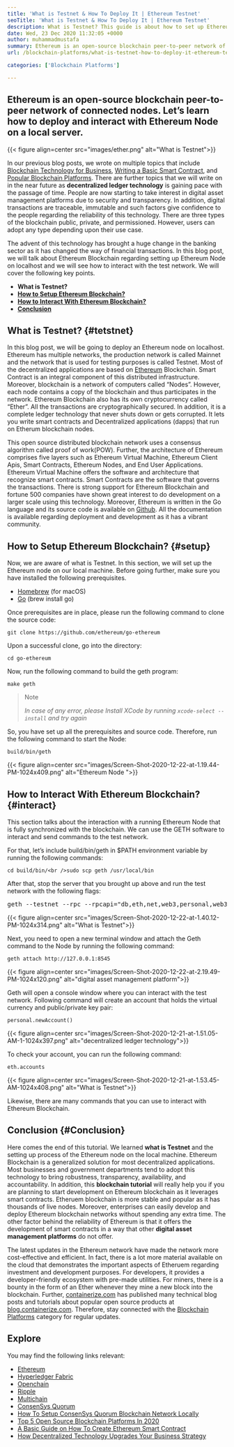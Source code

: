 ```yaml
---
title: 'What is Testnet & How To Deploy It | Ethereum Testnet'
seoTitle: 'What is Testnet & How To Deploy It | Ethereum Testnet'
description: What is Testnet? This guide is about how to set up Ethereum Node on localhost. Blockchain is a network of nodes that maintain a history of all transactions.
date: Wed, 23 Dec 2020 11:32:05 +0000
author: muhammadmustafa
summary: Ethereum is an open-source blockchain peer-to-peer network of connected nodes. Let’s learn how to deploy and interact with Ethereum Node on a local server.
url: /blockchain-platforms/what-is-testnet-how-to-deploy-it-ethereum-testnet/

categories: ['Blockchain Platforms']

---
```

## Ethereum is an open-source blockchain peer-to-peer network of connected nodes. Let’s learn how to deploy and interact with Ethereum Node on a local server.

{{< figure align=center src="images/ether.png" alt="What is Testnet">}}  

In our previous blog posts, we wrote on multiple topics that include [Blockchain Technology for Business][1], [Writing a Basic Smart Contract][2], and [Popular Blockchain Platforms][3]. There are further topics that we will write on in the near future as **decentralized ledger technology** is gaining pace with the passage of time. People are now starting to take interest in digital asset management platforms due to security and transparency. In addition, digital transactions are traceable, immutable and such factors give confidence to the people regarding the reliability of this technology. There are three types of the blockchain public, private, and permissioned. However, users can adopt any type depending upon their use case. 

The advent of this technology has brought a huge change in the banking sector as it has changed the way of financial transactions. In this blog post, we will talk about Ethereum Blockchain regarding setting up Ethereum Node on localhost and we will see how to interact with the test network. We will cover the following key points.

  * **What is Testnet?**
  * **[How to Setup Ethereum Blockchain?][4]**
  * **[How to Interact With Ethereum Blockchain?][5]**
  * **[Conclusion][6]**

## What is Testnet? {#tetstnet}

In this blog post, we will be going to deploy an Ethereum node on localhost. Ethereum has multiple networks, the production network is called Mainnet and the network that is used for testing purposes is called Testnet. Most of the decentralized applications are based on [Ethereum][7] Blockchain. Smart Contract is an integral component of this distributed infrastructure. Moreover, blockchain is a network of computers called “Nodes”. However, each node contains a copy of the blockchain and thus participates in the network. Ethereum Blockchain also has its own cryptocurrency called “Ether”. All the transactions are cryptographically secured. In addition, it is a complete ledger technology that never shuts down or gets corrupted. It lets you write smart contracts and Decentralized applications (dapps) that run on Etherum blockchain nodes.

This open source distributed blockchain network uses a consensus algorithm called proof of work(POW). Further, the architecture of Ethereum comprises five layers such as Ethereum Virtual Machine, Ethereum Client Apis, Smart Contracts, Ethereum Nodes, and End User Applications. Ethereum Virtual Machine offers the software and architecture that recognize smart contracts. Smart Contracts are the software that governs the transactions. There is strong support for Ethereum Blockchain and fortune 500 companies have shown great interest to do development on a larger scale using this technology. Moreover, Ethereum is written in the Go language and its source code is available on [Github][8]. All the documentation is available regarding deployment and development as it has a vibrant community. 

## How to Setup Ethereum Blockchain? {#setup}

Now, we are aware of what is Testnet. In this section, we will set up the Ethereum node on our local machine. Before going further, make sure you have installed the following prerequisites.

  * [Homebrew][9] (for macOS)
  * [Go][7] (brew install go)

Once prerequisites are in place, please run the following command to clone the source code:


```
git clone https://github.com/ethereum/go-ethereum
```


Upon a successful clone, go into the directory:


```
cd go-ethereum
```


Now, run the following command to build the geth program:


```
make geth
```


<blockquote class="wp-block-quote">
  <p>
    Note
  </p>
  
  <cite>In case of any error, please Install XCode by running <code>xcode-select --install</code> and try again</cite>
</blockquote>

So, you have set up all the prerequisites and source code. Therefore, run the following command to start the Node:


```
build/bin/geth
```


{{< figure align=center src="images/Screen-Shot-2020-12-22-at-1.19.44-PM-1024x409.png" alt="Ethereum Node ">}}  

## How to Interact With Ethereum Blockchain? {#interact}

This section talks about the interaction with a running Ethereum Node that is fully synchronized with the blockchain. We can use the GETH software to interact and send commands to the test network. 

For that, let’s include build/bin/geth in $PATH environment variable by running the following commands:


```
cd build/bin/<br />sudo scp geth /usr/local/bin
```


After that, stop the server that you brought up above and run the test network with the following flags:

<pre class="wp-block-preformatted">geth --testnet --rpc --rpcapi="db,eth,net,web3,personal,web3"
</pre>

{{< figure align=center src="images/Screen-Shot-2020-12-22-at-1.40.12-PM-1024x314.png" alt="What is Testnet">}}  

Next, you need to open a new terminal window and attach the Geth command to the Node by running the following command:


```
geth attach http://127.0.0.1:8545
```


{{< figure align=center src="images/Screen-Shot-2020-12-22-at-2.19.49-PM-1024x120.png" alt="digital asset management platform">}}  

Geth will open a console window where you can interact with the test network. Following command will create an account that holds the virtual currency and public/private key pair:


```
personal.newAccount()
```


{{< figure align=center src="images/Screen-Shot-2020-12-21-at-1.51.05-AM-1-1024x397.png" alt="decentralized ledger technology">}}  

To check your account, you can run the following command:


```
eth.accounts
```


{{< figure align=center src="images/Screen-Shot-2020-12-21-at-1.53.45-AM-1024x408.png" alt="What is Testnet">}}  

Likewise, there are many commands that you can use to interact with Ethereum Blockchain.

## Conclusion {#Conclusion}

Here comes the end of this tutorial. We learned **what is Testnet** and the setting up process of the Ethereum node on the local machine. Ethereum Blockchain is a generalized solution for most decentralized applications. Most businesses and government departments tend to adopt this technology to bring robustness, transparency, availability, and accountability. In addition, this **blockchain tutorial** will really help you if you are planning to start development on Ethereum blockchain as it leverages smart contracts. Etheruem blockchain is more stable and popular as it has thousands of live nodes. Moreover, enterprises can easily develop and deploy Ethereum blockchain networks without spending any extra time. The other factor behind the reliability of Ethereum is that it offers the development of smart contracts in a way that other **digital asset management platforms** do not offer. 

The latest updates in the Ethereum network have made the network more cost-effective and efficient. In fact, there is a lot more material available on the cloud that demonstrates the important aspects of Etheruem regarding investment and development purposes. For developers, it provides a developer-friendly ecosystem with pre-made utilities. For miners, there is a bounty in the form of an Ether whenever they mine a new block into the blockchain. Further, [containerize.com][10] has published many technical blog posts and tutorials about popular open source products at [blog.containerize.com][11]. Therefore, stay connected with the [Blockchain Platforms][12] category for regular updates.

## Explore

You may find the following links relevant:

  * [Ethereum][7]
  * [Hyperledger Fabric][13]
  * [Openchain][14]
  * [Ripple][15]
  * [Multichain][16]
  * [ConsenSys Quorum][17]
  * [How To Setup ConsenSys Quorum Blockchain Network Locally][18]
  * [Top 5 Open Source Blockchain Platforms In 2020][3]
  * [A Basic Guide on How To Create Ethereum Smart Contract][2]
  * [How Decentralized Technology Upgrades Your Business Strategy][19]

 [1]: https://blog.containerize.com/2020/11/27/how-blockchain-technology-can-upgrade-your-business-strategy/
 [2]: https://blog.containerize.com/2020/12/01/a-basic-guide-on-how-to-create-ethereum-smart-contract/
 [3]: https://blog.containerize.com/2020/12/11/top-5-open-source-blockchain-platforms-in-2020/
 [4]: #setup
 [5]: #interact
 [6]: #Conclusion
 [7]: https://products.containerize.com/blockchain-platforms/ethereum
 [8]: https://github.com/ethereum/go-ethereum
 [9]: https://brew.sh/
 [10]: https://www.containerize.com/
 [11]: https://blog.containerize.com/
 [12]: https://products.containerize.com/blockchain-platforms/
 [13]: https://products.containerize.com/blockchain-platforms/hyperledger-fabric
 [14]: https://products.containerize.com/blockchain-platforms/openchain
 [15]: https://products.containerize.com/blockchain-platforms/ripple
 [16]: https://products.containerize.com/blockchain-platforms/multichain
 [17]: https://products.containerize.com/blockchain-platforms/consensys-quorum
 [18]: https://blog.containerize.com/2021/04/30/how-to-setup-consensys-quorum-blockchain-network-locally/
 [19]: https://blog.containerize.com/2020/11/27/how-decentralized-technology-upgrades-your-business-strategy/
